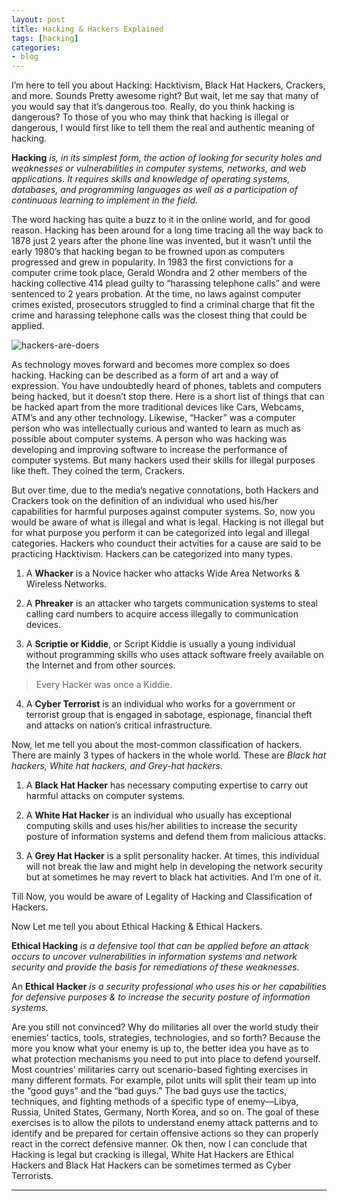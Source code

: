 ```yaml
---
layout: post
title: Hacking & Hackers Explained
tags: [hacking]
categories:
- blog
---
```


I’m here to tell you about Hacking: Hacktivism, Black Hat Hackers, Crackers, and more. Sounds Pretty awesome right?
But wait, let me say that many of you would say that it’s dangerous too. Really, do you think hacking is dangerous?
To those of you who may think that hacking is illegal or dangerous, I would first like to tell them the real
and authentic meaning of hacking.

**Hacking** *is, in its simplest form, the action of looking for security holes and weaknesses or vulnerabilities in
computer systems, networks, and web applications. It requires skills and knowledge of operating systems, databases,
and programming languages as well as a participation of continuous learning to implement in the field.*

The word hacking has quite a buzz to it in the online world, and for good reason. Hacking has been around for a
long time tracing all the way back to 1878 just 2 years after the phone line was invented, but it wasn’t until the
early 1980’s that hacking began to be frowned upon as computers progressed and grew in popularity. In 1983 the
first convictions for a computer crime took place, Gerald Wondra and 2 other members of the hacking collective
414 plead guilty to “harassing telephone calls” and were sentenced to 2 years probation. At the time, no laws
against computer crimes existed, prosecutors struggled to find a criminal charge that fit the crime and harassing
telephone calls was the closest thing that could be applied.

![hackers-are-doers](http://blog.thegeeq.gq/images/hackers-are-doers.png)

As technology moves forward and becomes more complex so does hacking. Hacking can be described as a form of art and
a way of expression. You have undoubtedly heard of phones, tablets and computers being hacked, but it doesn’t stop
there. Here is a short list of things that can be hacked apart from the more traditional devices like Cars, Webcams,
ATM’s and any other technology. Likewise, “Hacker” was a computer person who was intellectually curious and wanted
to learn as much as possible about computer systems. A person who was hacking was developing and improving
software to increase the performance of computer systems. But many hackers used their skills for illegal purposes
like theft. They coined the term, Crackers.

But over time, due to the media’s negative connotations, both Hackers and Crackers took on the definition
of an individual who used his/her capabilities for harmful purposes against computer systems. So, now you
would be aware of what is illegal and what is legal. Hacking is not illegal but for what purpose you
perform it can be categorized into legal and illegal categories. Hackers who counduct their actvities for
a cause are said to be practicing Hacktivism. Hackers can be categorized into many types.

1. A **Whacker** is a Novice hacker who attacks Wide Area Networks & Wireless Networks.

2. A **Phreaker** is an attacker who targets communication systems to steal calling card
       numbers to acquire access illegally to communication devices.

3. A **Scriptie or Kiddie**, or Script Kiddie is usually a young individual without
   programming skills who uses attack software freely available on the Internet and
   from other sources.

> Every Hacker was once a Kiddie.

4. A **Cyber Terrorist** is an individual who works for a government or terrorist
   group that is engaged in sabotage, espionage, financial theft and attacks
   on nation’s critical infrastructure.

Now, let me tell you about the most-common classification of hackers. There are mainly 3 types of
hackers in the whole world. These are *Black hat hackers, White hat hackers, and Grey-hat hackers*.

1. A **Black Hat Hacker** has necessary computing expertise to carry out harmful attacks on computer systems.

2. A **White Hat Hacker** is an individual who usually has exceptional computing skills and uses his/her
   abilities to increase the security posture of information systems and defend them from malicious attacks.

3. A **Grey Hat Hacker** is a split personality hacker. At times, this individual will not break the law
   and might help in developing the network security but at sometimes he may revert to black hat activities.
   And I’m one of it.

Till Now, you would be aware of Legality of Hacking and Classification of Hackers.

Now Let me tell you about Ethical Hacking & Ethical Hackers.

**Ethical Hacking** *is a defensive tool that can be applied before an attack occurs to uncover vulnerabilities in
information systems and network security and provide the basis for remediations of these weaknesses.*

An **Ethical Hacker** *is a security professional who uses his or her capabilities for defensive purposes & to increase
the security posture of information systems.*


Are you still not convinced? Why do militaries all over the world study their enemies’ tactics, tools, strategies,
technologies, and so forth? Because the more you know what your enemy is up to, the better idea you have as to what
protection mechanisms you need to put into place to defend yourself. Most countries’ militaries carry out scenario-based
fighting exercises in many different formats. For example, pilot units will split their team up into the “good guys” and
the “bad guys.” The bad guys use the tactics, techniques, and fighting methods of a specific type of enemy—Libya, Russia,
United States, Germany, North Korea, and so on. The goal of these exercises is to allow the pilots to understand enemy
attack patterns and to identify and be prepared for certain offensive actions so they can properly react in the correct
defensive manner. Ok then, now I can conclude that Hacking is legal but cracking is illegal, White Hat Hackers are
Ethical Hackers and Black Hat Hackers can be sometimes termed as Cyber Terrorists.

---
